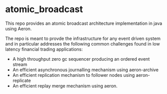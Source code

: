 # atomic_broadcast

This repo provides an atomic broadcast architecture implementation in java using Aeron.

The repo is meant to provde the infrastructure for any event driven system and in particular addresses the following common challenges found in low latency financial trading applications:

- A high throughput zero gc sequencer producing an ordered event stream
- An efficient asynchronous journalling mechanism using aeron-archive
- An efficient replication mechanism to follower nodes using aeron-replicate
- An efficient replay merge mechanism using aeron.
       
